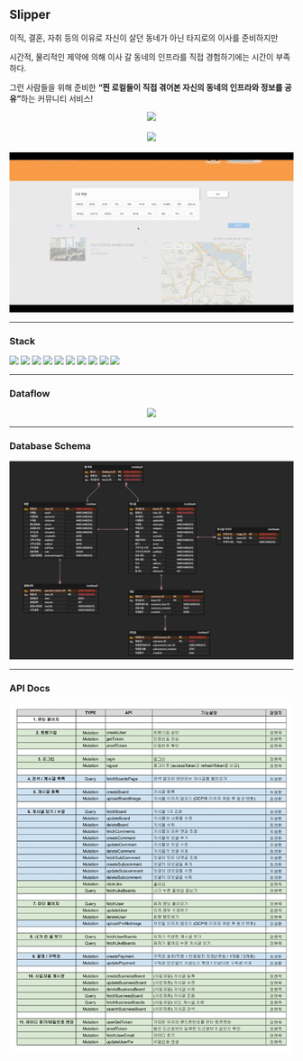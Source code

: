 
## Slipper
이직, 결혼, 자취 등의 이유로 자신이 살던 동네가 아닌 타지로의 이사를 준비하지만

시간적, 물리적인 제약에 의해 이사 갈 동네의 인프라를 직접 경험하기에는 시간이 부족하다.

그런 사람들을 위해 준비한 <b>“찐 로컬들이 직접 겪어본 자신의 동네의 인프라와 정보를 공유”</b>하는 커뮤니티 서비스!

<center>
<img src="./readme/1.gif"/>
</center>
<br>
<center>
<img src="./readme/3.gif"/>
</center>
<br>
<center>
<img src="./readme/4.gif"/>
</center>

---

### Stack
<img src="https://img.shields.io/badge/Javascript-F7DF1E?style=for-the-badge&logo=Javascript&logoColor=black"> <img src="https://img.shields.io/badge/Typescript-3178C6?style=for-the-badge&logo=Typescript&logoColor=black"> <img src="https://img.shields.io/badge/NestJS-E0234E?style=for-the-badge&logo=NestJS&logoColor=black"> <img src="https://img.shields.io/badge/GraphQL-E10098?style=for-the-badge&logo=GraphQL&logoColor=black"> <img src="https://img.shields.io/badge/Docker-2496ED?style=for-the-badge&logo=Docker&logoColor=black"> <img src="https://img.shields.io/badge/MySQL-4479A1?style=for-the-badge&logo=MySQL&logoColor=black"> <img src="https://img.shields.io/badge/ElasticSearch-005571?style=for-the-badge&logo=ElasticSearch&logoColor=black"> <img src="https://img.shields.io/badge/Logstash-005571?style=for-the-badge&logo=Logstash&logoColor=black"> <img src="https://img.shields.io/badge/Redis-DC382D?style=for-the-badge&logo=Redis&logoColor=black"> <img src="https://img.shields.io/badge/Google Cloud Platform-4285F4?style=for-the-badge&logo=Google&logoColor=black">

---

### Dataflow

<center>
<img src="./readme/7팀 Dataflow.png"/>
</center>

---

### Database Schema

<center>
<img src="./readme/7팀 ERD.png"/>
</center>

---

### API Docs

<center>
<img src="./readme/7팀 API Docs.png"/>
</center>


